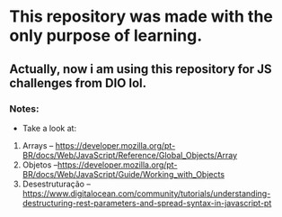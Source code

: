 # This repository was made with the only purpose of learning.
## Actually, now i am using this repository for JS challenges from DIO lol.

### Notes:
- Take a look at:
1. Arrays – https://developer.mozilla.org/pt-BR/docs/Web/JavaScript/Reference/Global_Objects/Array
2. Objetos –https://developer.mozilla.org/pt-BR/docs/Web/JavaScript/Guide/Working_with_Objects
3. Desestruturação – https://www.digitalocean.com/community/tutorials/understanding-destructuring-rest-parameters-and-spread-syntax-in-javascript-pt
